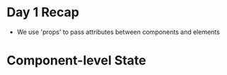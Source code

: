 # Day 1 Recap

- We use 'props' to pass attributes between components and elements

# Component-level State
